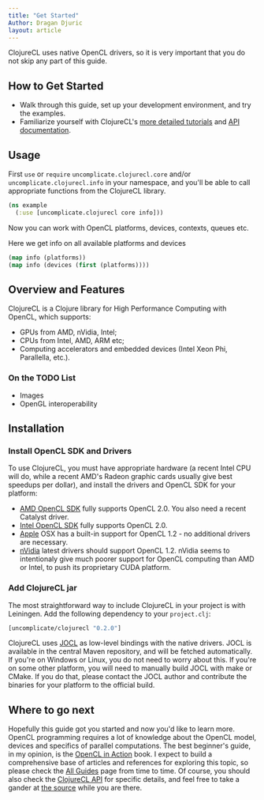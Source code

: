 ```yaml
---
title: "Get Started"
Author: Dragan Djuric
layout: article
---
```


ClojureCL uses native OpenCL drivers, so it is very important that you do not skip any part of this guide.

## How to Get Started
* Walk through this guide, set up your development environment, and try the examples.
* Familiarize yourself with ClojureCL's [more detailed tutorials](/articles/guides.html) and [API documentation](/codox).

## Usage

First `use` or `require` `uncomplicate.clojurecl.core` and/or `uncomplicate.clojurecl.info` in your namespace, and you'll be able to call appropriate functions from the ClojureCL library.

```clojure
(ns example
  (:use [uncomplicate.clojurecl core info]))
```

Now you can work with OpenCL platforms, devices, contexts, queues etc.

Here we get info on all available platforms and devices

```clojure
(map info (platforms))
(map info (devices (first (platforms))))
```

## Overview and Features

ClojureCL is a Clojure library for High Performance Computing with OpenCL, which supports:

* GPUs from AMD, nVidia, Intel;
* CPUs from Intel, AMD, ARM etc;
* Computing accelerators and embedded devices (Intel Xeon Phi, Parallella, etc.).

### On the TODO List

* Images
* OpenGL interoperability

## Installation

### Install OpenCL SDK and Drivers
To use ClojureCL, you must have appropriate hardware (a recent Intel CPU will do, while a recent AMD's Radeon graphic cards usually give best speedups per dollar), and install the drivers and OpenCL SDK for your platform:

* [AMD OpenCL SDK](http://developer.amd.com/tools-and-sdks/opencl-zone/amd-accelerated-parallel-processing-app-sdk/) fully supports OpenCL 2.0. You also need a recent Catalyst driver.
* [Intel OpenCL SDK](http://software.intel.com/en-us/articles/opencl-drivers) fully supports OpenCL 2.0.
* [Apple](http://developer.apple.com/opencl/) OSX has a built-in support for OpenCL 1.2 - no additional drivers are necessary.
* [nVidia](http://developer.nvidia.com/opencl) latest drivers should support OpenCL 1.2. nVidia seems to intentionaly give much poorer support for OpenCL computing than AMD or Intel, to push its proprietary CUDA platform.

### Add ClojureCL jar

The most straightforward way to include ClojureCL in your project is with Leiningen. Add the following dependency to your `project.clj`:

```clojure
[uncomplicate/clojurecl "0.2.0"]
```

ClojureCL uses [JOCL](http://jocl.org) as low-level bindings with the native drivers. JOCL is available in
the central Maven repository, and will be fetched automatically. If you're on Windows or Linux, you do not need
to worry about this. If you're on some other platform, you will need to manually build JOCL with make or CMake.
If you do that, please contact the JOCL author and contribute the binaries for your platform to the official build.

## Where to go next

Hopefully this guide got you started and now you'd like to learn more. OpenCL programming requires a lot of knowledge about the OpenCL model, devices and specifics of parallel computations. The best beginner's guide, in my opinion, is the [OpenCL in Action](http://www.amazon.com/OpenCL-Action-Accelerate-Graphics-Computations/dp/1617290173) book. I expect to build a comprehensive base of articles and references for exploring this topic, so please check the [All Guides](/articles/guides.html) page from time to time. Of course, you should also check the [ClojureCL API](/codox) for specific details, and feel free to take a gander at [the source](https://github.com/uncomplicate/neanderthal) while you are there.
